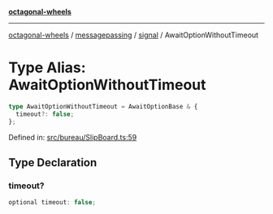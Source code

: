 [**octagonal-wheels**](../../../README.md)

***

[octagonal-wheels](../../../modules.md) / [messagepassing](../../README.md) / [signal](../README.md) / AwaitOptionWithoutTimeout

# Type Alias: AwaitOptionWithoutTimeout

```ts
type AwaitOptionWithoutTimeout = AwaitOptionBase & {
  timeout?: false;
};
```

Defined in: [src/bureau/SlipBoard.ts:59](https://github.com/vrtmrz/octagonal-wheels/blob/main/src/bureau/SlipBoard.ts#L59)

## Type Declaration

### timeout?

```ts
optional timeout: false;
```
